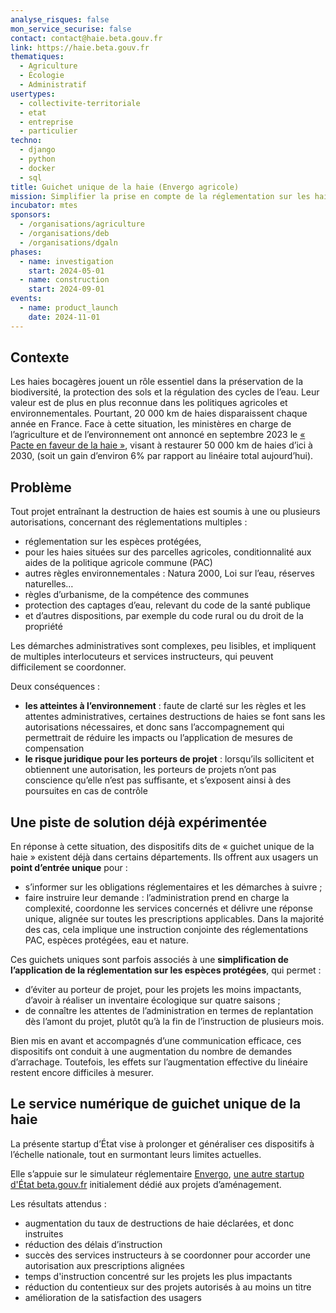 ```yaml
---
analyse_risques: false
mon_service_securise: false
contact: contact@haie.beta.gouv.fr
link: https://haie.beta.gouv.fr
thematiques:
  - Agriculture
  - Écologie
  - Administratif
usertypes:
  - collectivite-territoriale
  - etat
  - entreprise
  - particulier
techno:
  - django
  - python
  - docker
  - sql
title: Guichet unique de la haie (Envergo agricole)
mission: Simplifier la prise en compte de la réglementation sur les haies pour mieux les préserver
incubator: mtes
sponsors:
  - /organisations/agriculture
  - /organisations/deb
  - /organisations/dgaln
phases:
  - name: investigation
    start: 2024-05-01
  - name: construction
    start: 2024-09-01
events:
  - name: product_launch
    date: 2024-11-01
---
```



## Contexte

Les haies bocagères jouent un rôle essentiel dans la préservation de la biodiversité, la protection des sols et la régulation des cycles de l’eau. Leur valeur est de plus en plus reconnue dans les politiques agricoles et environnementales. Pourtant, 20 000 km de haies disparaissent chaque année en France.
Face à cette situation, les ministères en charge de l’agriculture et de l’environnement ont annoncé en septembre 2023 le [« Pacte en faveur de la haie »](https://agriculture.gouv.fr/presentation-du-pacte-en-faveur-de-la-haie-dote-dun-budget-de-110-meu-des-2024), visant à restaurer 50 000 km de haies d’ici à 2030, (soit un gain d’environ 6% par rapport au linéaire total aujourd’hui).

## Problème

Tout projet entraînant la destruction de haies est soumis à une ou plusieurs autorisations,  concernant des réglementations multiples :
- réglementation sur les espèces protégées,
- pour les haies situées sur des parcelles agricoles, conditionnalité aux aides de la politique agricole commune (PAC)
- autres règles environnementales : Natura 2000, Loi sur l’eau, réserves naturelles…
- règles d’urbanisme, de la compétence des communes
- protection des captages d’eau, relevant du code de la santé publique
- et d’autres dispositions, par exemple du code rural ou du droit de la propriété

Les démarches administratives sont complexes, peu lisibles, et impliquent de multiples interlocuteurs et services instructeurs, qui peuvent difficilement se coordonner.

Deux conséquences : 
- **les atteintes à l’environnement** : faute de clarté sur les règles et les attentes administratives, certaines destructions de haies se font sans les autorisations nécessaires, et donc sans l’accompagnement qui permettrait de réduire les impacts ou l’application de mesures de compensation
- **le risque juridique pour les porteurs de projet** : lorsqu’ils sollicitent et obtiennent une autorisation, les porteurs de projets n’ont pas conscience qu’elle n’est pas suffisante, et s’exposent ainsi à des poursuites en cas de contrôle


## Une piste de solution déjà expérimentée

En réponse à cette situation, des dispositifs dits de « guichet unique de la haie » existent déjà dans certains départements. Ils offrent aux usagers un **point d’entrée unique** pour :
- s’informer sur les obligations réglementaires et les démarches à suivre ;
- faire instruire leur demande : l’administration prend en charge la complexité, coordonne les services concernés et délivre une réponse unique, alignée sur toutes les prescriptions applicables. Dans la majorité des cas, cela implique une instruction conjointe des réglementations PAC, espèces protégées, eau et nature.

Ces guichets uniques sont parfois associés à une **simplification de l’application de la réglementation sur les espèces protégées**, qui permet :
- d’éviter au porteur de projet, pour les projets les moins impactants, d’avoir à réaliser un inventaire écologique sur quatre saisons ;
- de connaître les attentes de l’administration en termes de replantation dès l’amont du projet, plutôt qu’à la fin de l’instruction de plusieurs mois.

Bien mis en avant et accompagnés d’une communication efficace, ces dispositifs ont conduit à une augmentation du nombre de demandes d’arrachage. Toutefois, les effets sur l’augmentation effective du linéaire restent encore difficiles à mesurer.

## Le service numérique de guichet unique de la haie

La présente startup d’État vise à prolonger et généraliser ces dispositifs à l’échelle nationale, tout en surmontant leurs limites actuelles.

Elle s’appuie sur le simulateur réglementaire [Envergo](https://envergo.beta.gouv.fr), [une autre startup d'État beta.gouv.fr](https://beta.gouv.fr/startups/envergo.html) initialement dédié aux projets d’aménagement.

Les résultats attendus : 
- augmentation du taux de destructions de haie déclarées, et donc instruites
- réduction des délais d’instruction
- succès des services instructeurs à se coordonner pour accorder une autorisation aux prescriptions alignées
- temps d'instruction concentré sur les projets les plus impactants
- réduction du contentieux sur des projets autorisés à au moins un titre
- amélioration de la satisfaction des usagers

